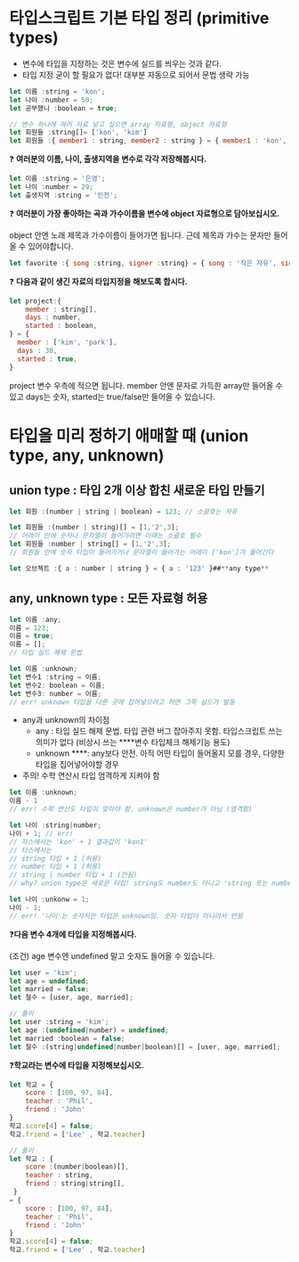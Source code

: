 # 타입스크립트 기본 타입 정리 (primitive types)
- 변수에 타입을 지정하는 것은 변수에 실드를 씌우는 것과 같다.
- 타입 지정 굳이 할 필요가 없다! 대부분 자동으로 되어서 문법 생략 가능

```jsx
let 이름 :string = 'kon';
let 나이 :number = 50;
let 공부했니 :boolean = true;

// 변수 하나에 여러 자료 넣고 싶으면 array 자료형, object 자료형
let 회원들 :string[]= ['kon', 'kim']
let 회원들 :{ member1 : string, member2 : string } = { member1 : 'kon', member2 : 'kim' }
```

❓ **여러분의 이름, 나이, 출생지역을 변수로 각각 저장해봅시다.**

```jsx
let 이름 :string = '은영';
let 나이 :number = 29;
let 출생지역 :string = '인천';
```

❓ **여러분이 가장 좋아하는 곡과 가수이름을 변수에 object 자료형으로 담아보십시오.**

object 안엔 노래 제목과 가수이름이 들어가면 됩니다. 근데 제목과 가수는 문자만 들어올 수 있어야합니다.

```jsx
let favorite :{ song :string, signer :string} = { song : '작은 자유', signer : '오지은'}
```

❓ **다음과 같이 생긴 자료의 타입지정을 해보도록 합시다.**

```jsx
let project:{ 
	member : string[], 
	days : number, 
	started : boolean, 
} = {
  member : ['kim', 'park'],
  days : 30,
  started : true,
}
```
project 변수 우측에 적으면 됩니다. member 안엔 문자로 가득한 array만 들어올 수 있고 days는 숫자, started는 true/false만 들어올 수 있습니다.

# **타입을 미리 정하기 애매할 때 (union type, any, unknown)**

## **union type** : 타입 2개 이상 합친 새로운 타입 만들기

```jsx
let 회원 :(number | string | boolean) = 123; // 소괄호는 자유

let 회원들 :(number | string)[] = [1,'2',3]; 
// 어레이 안에 숫자나 문자열이 들어가려면 이때는 소괄호 필수
let 회원들 :number | string[] = [1,'2',3]; 
// 회원들 안에 숫자 타입이 들어가거나 문자열이 들어가는 어레이 ['kon']가 들어간다

let 오브젝트 :{ a : number | string } = { a : '123' }##**any type**
```

## any, **unknown type** : 모든 자료형 허용

```jsx
let 이름 :any;
이름 = 123;
이름 = true;
이름 = [];
// 타입 실드 해제 문법

let 이름 :unknown; 
let 변수1 :string = 이름; 
let 변수2: boolean = 이름;
let 변수3: number = 이름;
// err! unknown 타입을 다른 곳에 집어넣으려고 하면 그쪽 실드가 발동
```

- any과 unknown의 차이점
    - any : 타입 실드 해제 문법. 타입 관련 버그 잡아주지 못함. 타입스크립트 쓰는 의미가 없다 (비상시 쓰는 ****변수 타입체크 해제기능 용도)
    - unknown  ****: any보다 안전. 아직 어떤 타입이 들어올지 모를 경우, 다양한 타입을 집어넣어야할 경우
- 주의! 수학 연산시 타입 엄격하게 지켜야 함

```jsx
let 이름 :unknown;
이름 - 1 
// err! 수학 연산도 타입이 맞아야 함. unknown은 number가 아님 (엄격함)

let 나이 :string|number;
나이 + 1; // err! 
// 자스에서는 'kon' + 1 결과값이 'kon1' 
// 타스에서는
// string 타입 + 1 (허용)
// number 타입 + 1 (허용)
// string | number 타입 + 1 (안됨) 
// why? union type은 새로운 타입! string도 number도 아니고 'string 또는 number'라는 타입

let 나이 :unkonw = 1;
나이 - 1;
// err! '나이'는 숫자지만 타입은 unknown임. 숫자 타입이 아니라서 안됨
```

❓**다음 변수 4개에 타입을 지정해봅시다.**

(조건) age 변수엔 undefined 말고 숫자도 들어올 수 있습니다.

```jsx
let user = 'kim';
let age = undefined;
let married = false; 
let 철수 = [user, age, married];

// 풀이
let user :string = 'kim';
let age :(undefined|number) = undefined;
let married :boolean = false; 
let 철수 :(string|undefined|number|boolean)[] = [user, age, married];
```

❓**학교라는 변수에 타입을 지정해보십시오.**

```jsx
let 학교 = {
    score : [100, 97, 84],
    teacher : 'Phil',
    friend : 'John'
}
학교.score[4] = false;
학교.friend = ['Lee' , 학교.teacher]

// 풀이
let 학교 : { 
	score :(number|boolean)[], 
	teacher : string, 
	friend : string|string[],
 } 
= {
    score : [100, 97, 84],
    teacher : 'Phil',
    friend : 'John'
}
학교.score[4] = false;
학교.friend = ['Lee' , 학교.teacher]
```
